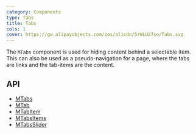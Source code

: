 ```yaml
---
category: Components
type: Tabs
title: Tabs
cols: 1
cover: https://gw.alipayobjects.com/zos/alicdn/5rWLU27so/Tabs.svg
---
```


The `MTabs` component is used for hiding content behind a selectable item. This can also be used as a pseudo-navigation
for a page, where the tabs are links and the tab-items are the content.

## API

- [MTabs](/api/MTabs)
- [MTab](/api/MTab)
- [MTabItem](/api/MTabItem)
- [MTabsItems](/api/MTabsItems)
- [MTabsSlider](/api/MTabsSlider)